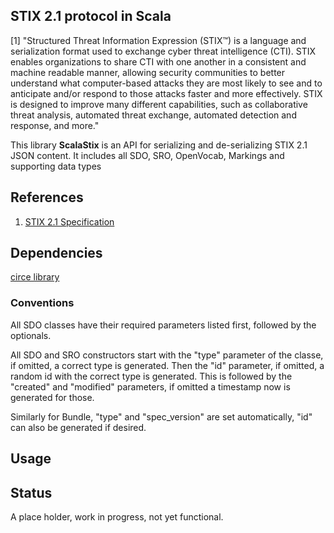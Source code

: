 ## STIX 2.1 protocol in Scala

[1] "Structured Threat Information Expression (STIX™) is a language and serialization format used to exchange cyber threat intelligence (CTI). STIX enables organizations to share CTI with one another in a consistent and machine readable manner, allowing security communities to better understand what computer-based attacks they are most likely to see and to anticipate and/or respond to those attacks faster and more effectively. STIX is designed to improve many different capabilities, such as collaborative threat analysis, automated threat exchange, automated detection and response, and more."

This library **ScalaStix** is an API for serializing and de-serializing STIX 2.1 JSON content.
It includes all SDO, SRO, OpenVocab, Markings and supporting data types

## References
 
1) [STIX 2.1 Specification](https://docs.google.com/document/d/1yvqWaPPnPW-2NiVCLqzRszcx91ffMowfT5MmE9Nsy_w/edit)
   

## Dependencies

 [circe library](https://github.com/circe/circe)
 
 
 
### Conventions

All SDO classes have their required parameters listed first, followed by the optionals. 

All SDO and SRO constructors start with the "type" parameter of the classe, if omitted, a correct type is generated. 
Then the "id" parameter, if omitted, a random id with the correct type is generated.
 This is followed by the "created" and "modified" parameters, if omitted a timestamp now is generated for those.
 
Similarly for Bundle, "type" and "spec_version" are set automatically, "id" can also be generated if desired.  
 
## Usage

 
## Status

A place holder, work in progress, not yet functional.
